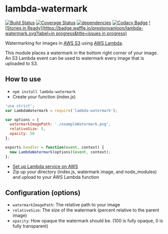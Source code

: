 # lambda-watermark

[![Build Status](https://travis-ci.org/prestonvanloon/lambda-watermark.svg)](https://travis-ci.org/prestonvanloon/lambda-watermark)
[![Coverage Status](https://coveralls.io/repos/prestonvanloon/lambda-watermark/badge.svg?branch=master&service=github)](https://coveralls.io/github/prestonvanloon/lambda-watermark?branch=master)
[![dependencies](https://david-dm.org/prestonvanloon/lambda-watermark.svg)](https://david-dm.org/prestonvanloon/lambda-watermark)
[![Codacy Badge](https://www.codacy.com/project/badge/6d849756debb42198b492562991a5d01)](https://www.codacy.com/app/preston/lambda-watermark)
[![Stories in Ready](https://badge.waffle.io/prestonvanloon/lambda-watermark.svg?label=in progress&title=issues in progress)](http://waffle.io/prestonvanloon/lambda-watermark)


Watermarking for images in [AWS S3](http://aws.amazon.com/s3/) using [AWS Lambda](http://aws.amazon.com/lambda/).

This module places a watermark in the bottom right corner of your image. An S3 Lambda event can be used to watermark every image that is uploaded to S3. 


## How to use

- `npm install lambda-watermark`
- Create your function (index.js)

```javascript
'use strict';
var LambdaWatermark = require('lambda-watermark');

var options = {
  watermarkImagePath: './exampleWatermark.png',
  relativeSize: 5,
  opacity: 50
};

exports.handler = function(event, context) {
  new LambdaWatermark(options)(event, context);
};
```
- [Set up Lambda service on AWS](http://docs.aws.amazon.com/lambda/latest/dg/getting-started.html)
- Zip up your directory (index.js, watermark image, and node_modules) and upload to your AWS Lambda function 

## Configuration (options)
- `watermarkImagePath`: The relative path to your image
- `relativeSize`: The size of the watermark (percent relative to the parent image)
- `opacity`: How opaque the watermark should be. (100 is fully opaque, 0 is fully transparent)
